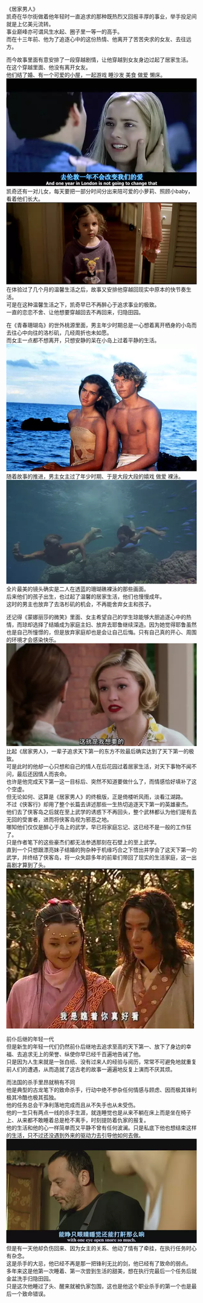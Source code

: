 
《居家男人》  
凯奇在华尔街做着他年轻时一直追求的那种既热烈又回报丰厚的事业，举手投足间就是上亿美元流转。  
事业巅峰亦可谓风生水起、圈子里一等一的高手。  
而在十三年前、他为了追逐心中的这份热情、他离开了苦苦央求的女友、去往远方。  

而今故事里面有意安排了一段穿越剧情，让他穿越到女友身边过起了居家生活。  
在这个穿越里面、他没有离开女友。  
他们结了婚、有一个可爱的小屋，一起游戏 睡沙发 美食 做爱 懒床。  
![photo](photos/1.png)  
凯奇还有一对儿女，每天要把一部分时间分出来陪可爱的小萝莉、照顾小baby，看着他们长大。  
![photo](photos/2.png)  
在体验过了几个月的温馨生活之后，故事又安排他穿越回现实中原本的快节奏生活。  
可是在这种温馨生活之下，凯奇早已不再醉心于追求事业的极致。  
一直的恋恋不舍、让他想要穿越回去不再回来，归隐田园。  

在《青春珊瑚岛》的世外桃源里面，男主年少时期总是一心想着离开栖身的小岛而去往心中向往的洛杉矶，几经周折也未如愿。  
而女主一点都不想离开，只想安静的呆在小岛上过着平静的生活。  
![photo](photos/3.png)  
随着故事的推进，男主女主过了年少时期、于是大段大段的嬉戏 做爱 裸泳。  
![photo](photos/4.png)  
全片最美的镜头确实是二人在透蓝的珊瑚礁裸泳的那些画面。  
后来他们的孩子出生，也过起了温馨的居家生活，他们也慢慢成年。  
这时的男主也放弃了去洛杉矶的机会，不再能舍弃女主和孩子。  

还记得《蒙娜丽莎的微笑》里面、女主希望自己的学生琼能够大胆追逐心中的热情，而琼却选择了结婚成为家庭主妇、放弃去耶鲁继续深造。因为她觉得耶鲁虽然也是自己所憧憬的，但是放弃家庭却也是会让自己后悔。只有自己真的开心、周围的环境才会感染快乐。  
![photo](photos/5.JPG)  
比起《居家男人》，一辈子追求天下第一的东方不败最后确实达到了天下第一的极致。  
可是此时的他却一心只想和自己的情人在后花园过着居家生活，对天下事物不闻不问，最后还因情人而丧命。  
也许是他完成天下第一这一目标后、突然不知道要做什么了，而情感恰好填补了这个空虚。  
但无论如何、这算是《居家男人》的终极版，正是倚楼听风雨，淡看江湖路。  
不过《侠客行》却用了整个长篇去讲述那些一生热切追逐天下第一的英雄豪杰。  
他们去了侠客岛之后就在至上武学的诱惑下不再回头，整个武林都认为他们是有去无回的受害者，进而将侠客岛视为邪恶之地。  
哪知他们仅仅是醉心于岛上的武学，早已将家庭忘记、这已经不是一般的工作狂了。  
只是作者笔下的这些豪杰们都无法参透那刻在石壁上的至上武学。  
直到一个只想跟漂亮妹子结婚的狗杂种于机缘巧合之下悟出并学会了这天下第一的武学，并终结了侠客岛，将一众失踪多年的前辈们带回了现实的生活家庭，这一出喜剧才算到了头。  
![photo](photos/6.png)  

前仆后继的年轻一代  
但是新生的年轻一代们仍然前仆后继地去追求至高的天下第一、放下了身边的幸福、去追求无上的荣誉、纵使你早已经千百遍地告诫了他。  
只是因为人生来就是一张白纸、没有过来人的经验与阅历，常常不可避免地就重复前人们的遭遇，从而造就了这古老的故事一遍遍地反复上演而不厌其烦。  

而法国的杀手里昂就稍有不同  
他是典型的古龙笔下的致命杀手，行动中绝不参杂任何情感与顾虑、因而极其锋利极其冷酷也极其孤独。  
他的任务总会干净利落地完成而且从不失手也从未受伤。  
他的一生只有两点一线的杀手生涯，就连睡觉也是从来不躺在床上而是坐在椅子上、从来都不敢睡着总是枪不离手，时刻提防着仇家的报复。  
他的生活和他的心一样简单而又平静不曾有任何波澜。只是私底下他也想结束这样的生活，只不过还没遇到外来的驱动力去引导他如何去做。  
![photo](photos/7.png)  
但是有一天他却负伤回来、因为女主的关系、他动了情有了牵挂，在执行任务时心有杂念。  
这是杀手的大忌，他已经不再是那一把锋利无比的剑，他已经有了致命的弱点。  
多年来这是他第一次睡着、第一次尝到生活的甜美，想在执行完最后一个任务后就金盆洗手归隐田园。  
只是这次他睡过了头、醒来就被仇家包围，这也是他这个职业杀手的第一个也是最后一个致命错误。  
